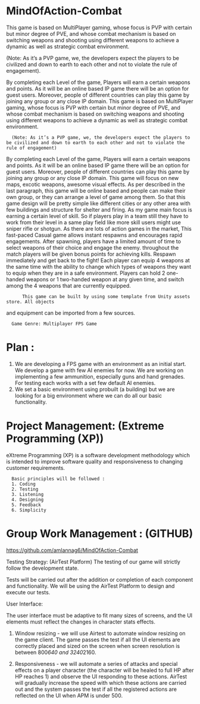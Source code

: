 # MindOfAction-Combat

This game is based on MultiPlayer gaming, whose focus is PVP with certain but minor degree of PVE, and whose combat mechanism is based on switching weapons and shooting using different weapons to achieve a dynamic as well as strategic combat environment.

  (Note: As it’s a PVP game, we, the developers expect the players to be civilized and down to earth to each other and not to violate the rule of engagement).
  
  By completing each Level of the game, Players will earn a certain weapons and points. As it will be an online based IP game there will be an option for guest users. Moreover, people of different countries can play this game by joining any group or any close IP domain.
This game is based on MultiPlayer gaming, whose focus is PVP with certain but minor degree of PVE, and whose combat mechanism is based on switching weapons and shooting using different weapons to achieve a dynamic as well as strategic combat
environment.

      (Note: As it’s a PVP game, we, the developers expect the players to be civilized and down to earth to each other and not to violate the rule of engagement)
      
      
By completing each Level of the game, Players will earn a certain weapons and points. As it will be an online based IP game there will be an option for guest users. Moreover, people of different countries can play this game by joining any group or any close IP domain. This game will focus on new maps, excotic weapons, awesome visual effects. As per described in the last paragraph, this game will be online based and people can make their own group, or they can arrange a level of game among them. So that this game design will be pretty simple like different cities or any other area with few buildings and structure for shelter and firing. As my game main focus is earning a certain level of skill. So if players play in a team still they have to work from their level in a same play field like more skill users might use sniper rifle or shotgun. As there are lots of action games in the market, This fast-paced Casual game allows
instant respawns and encourages rapid engagements. After spawning, players have a limited amount of time to select weapons of their choice and engage the enemy. throughout the match players will be given bonus points for achieving kills. Respawn immediately and get back to the fight! Each player can equip 4 weapons at the same time with the ability to change which types of weapons they want to equip when they are in a safe environment. Players can hold 2 one-handed weapons or 1 two-handed weapon at any given time, and switch among the 4 weapons that are currently equipped.

          This game can be built by using some template from Unity assets store. All objects
and equipment can be imported from a few sources.

      Game Genre: Multiplayer FPS Game

# Plan :
1. We are developing a FPS game with an environment as an initial start. We
develop a game with few AI enemies for now. We are working on
implementing a few ammunition, especially guns and hand grenades. For
testing each works with a set few default AI enemies.
2. We set a basic environment using probuilt (a building) but we are looking for
a big environment where we can do all our basic functionality.

# Project Management: (Extreme Programming (XP))
eXtreme Programming (XP) is a software development methodology which is intended to
improve software quality and responsiveness to changing customer requirements.

      Basic principles will be followed :
      1. Coding
      2. Testing
      3. Listening
      4. Designing
      5. Feedback
      6. Simplicity

# Group Work Management : (GITHUB)
 https://github.com/amlannag6/MindOfAction-Combat
 
Testing Strategy: (AirTest Platform) The testing of our game will strictly follow the
development state. 

Tests will be carried out after the addition or completion of each component and functionality. We will be using the AirTest Platform to design and execute our tests.

User Interface:

 The user interface must be adaptive to fit many sizes of screens, and the UI elements must reflect the changes in character stats effects.

1. Window resizing - we will use Airtest to automate window resizing on the game
client. The game passes the test if all the UI elements are correctly placed and sized
on the screen when screen resolution is between 800*640 and 3240*2160.

2. Responsiveness - we will automate a series of attacks and special effects on a player
character (the character will be healed to full HP after HP reaches 1) and observe the
UI responding to these actions. AirTest will gradually increase the speed with which
these actions are carried out and the system passes the test if all the registered actions
are reflected on the UI when APM is under 500.
